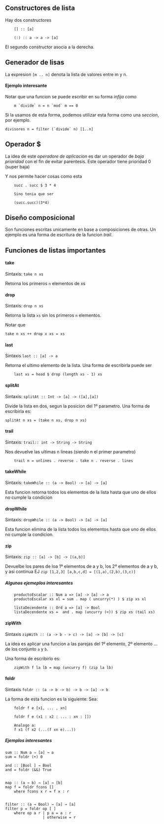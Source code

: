 ## Constructores de lista 
Hay dos constructores

```
	[] :: [a]
```

```
	(:) :: a -> a -> [a]
```

El segundo constructor asocia a la derecha. 

## Generador de lisas 

La expresion `[m .. n]` denota la lista de valores entre m y n. 

#### Ejemplo interesante 
Notar que una funcion se puede escribir en su forma *infija como*
```
	m `divide` n = n `mod` m == 0
```

Si la usamos de esta forma, podemos utilizar esta forma como una *seccion*, por ejemplo.

```
divisores n = filter (`divide` n) [1..n]
```


## Operador $

La idea de este *operadore de aplicacion* es dar un operador de *baja prioridad* con el fin de evitar parentesis. 
Este operador tiene prioridad 0 (super baja)

Y nos permite hacer cosas como esta 

```
	succ . succ $ 3 * 4

	Sino tenia que ser 

	(succ.succ)(3*4)

```

## Diseño composicional
Son funciones escritas unicamente en base a composiciones de otras. Un ejemplo es una forma de escritura de la funcion *trail*. 

## Funciones de listas importantes 

#### take 
Sintaxis: `take n xs` 

Retorna los primeros `n` elementos de xs

#### drop 
Sintaxis: `drop n xs`

Retorna la lista `xs` sin los primeros `n` elementos. 

Notar que 
```
take n xs ++ drop x xs = xs 
```

#### last
Sintaxis `last :: [a] -> a`

Retorna el ultimo elemento de la lista. 
Una forma de escribirla puede ser 

```
	last xs = head $ drop (length xs - 1) xs
```

#### splitAt
Sintaxis: `splitAt :: Int -> [a] -> ([a],[a])`

Divide la lista en dos, segun la posicion del 1º parametro. 
Una forma de escribirla es: 
```
splitAt n xs = (take n xs, drop n xs)
```

#### trail
Sintaxis: `trail:: int -> String -> String`

Nos devuelve las ultimas n lineas (siendo n el primer parametro)

```
	trail n = unlines . reverse . take n . reverse . lines
```

#### takeWhile
Sintaxis: `takeWhile :: (a -> Bool) -> [a] -> [a]`

Esta funcion retorna todos los elementos de la lista hasta que uno de ellos no cumple la condicion

#### dropWhile
Sintaxis: `dropWhile :: (a -> Bool) -> [a] -> [a]`

Esta funcion elimina de la lista todos los elementos hasta que uno de ellos no cumple la condicion.

#### zip
Sintaxis: `zip :: [a] -> [b] -> [(a,b)]`

Devuelbe los pares de loa 1º elementos de a y b, los 2º elementos de a y b, y asi continua
EJ `zip [1,2,3] [a,b,c,d] = [(1,a),(2,b),(3,c)]`

##### Algunos ejemeplos interesantes
```
	productoEscalar :: Num a => [a] -> [a] -> a
	productoEscalar xs xl = sum . map ( uncurry(*) ) $ zip xs xl
```

```
	listaDecendente :: Ord a => [a] -> Bool
	listaDecendente xs =  and . map (uncurry (<)) $ zip xs (tail xs)
```

#### zipWith
Sintaxis `zipWith :: (a -> b - > c) -> [a] -> [b] -> [c]`

La idea es aplicar una funcion a las parejas del 1º elemento, 2º elemento ... de los conjunto `a` y `b`. 

Una forma de escribirlo es: 

```
	zipWith f la lb = map (uncurry f) (zip la lb)
```

#### foldr
Sintaxis `foldr :: (a -> b -> b) -> b -> [a] -> b`

La forma de esta funcion es la siguiente: 
Sea: 

```
	foldr f e [x1, ... , xn]

	foldr f e (x1 : x2 : ... : xn : [])

	Analogo a: 
	f x1 (f x2 (...(f xn e)...))
```

##### Ejemplos interesantes 
```
sum :: Num a ⇒ [a] → a 
sum = foldr (+) 0

and :: [Bool ] → Bool 
and = foldr (&&) True


map :: (a → b) → [a] → [b] 
map f = foldr fcons [] 
	where fcons x r = f x : r


filter :: (a → Bool) → [a] → [a] 
filter p = foldr op [ ] 
	where op a r | p a = a : r 
				 | otherwise = r

```